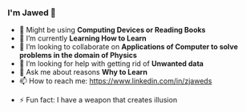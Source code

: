 ### I'm Jawed  👋


<!--**zjaweds/zjaweds** is a ✨ _special_ ✨ repository because its `README.md` (this file) appears on your GitHub profile.

Here are some ideas to get you started:
-->
- 🔭 Might be using **Computing Devices or Reading Books**
- 🌱 I’m currently **Learning How to Learn**
- 👯 I’m looking to collaborate on **Applications of Computer to solve problems in the domain of Physics**
- 🤔 I’m looking for help with getting rid of **Unwanted data**
- 💬 Ask me about reasons **Why to Learn** 
- 📫 How to reach me: https://www.linkedin.com/in/zjaweds
<!-- - 😄 Pronouns: ... -->
- ⚡ Fun fact: I have a weapon that creates illusion
